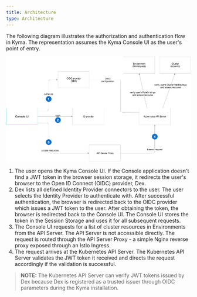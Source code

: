 ```yaml
---
title: Architecture
type: Architecture
---
```


The following diagram illustrates the authorization and authentication flow in Kyma. The representation assumes the Kyma Console UI as the user's point of entry.

![authorization-authentication-flow](./assets/001-kyma-authorization.png)

1. The user opens the Kyma Console UI. If the Console application doesn't find a JWT token in the browser session storage, it redirects the user's browser to the Open ID Connect (OIDC) provider, Dex.
2. Dex lists all defined Identity Provider connectors to the user. The user selects the Identity Provider to authenticate with. After successful authentication, the browser is redirected back to the OIDC provider which issues a JWT token to the user. After obtaining the token, the browser is redirected back to the Console UI. The Console UI stores the token in the Session Storage and uses it for all subsequent requests.
3. The Console UI requests for a list of cluster resources in Environments from the API Server. The API Server is not accessible directly. The request is routed through the API Server Proxy - a simple Nginx reverse proxy exposed through an Istio Ingress.
4. The request arrives at the Kubernetes API Server. The Kubernetes API Server validates the JWT token it received and directs the request accordingly if the validation is successful.
>**NOTE:** The Kubernetes API Server can verify JWT tokens issued by Dex because Dex is registered as a trusted issuer through OIDC parameters during the Kyma installation.  

